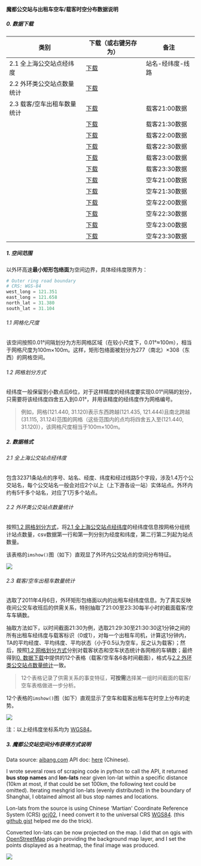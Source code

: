 #### 魔都公交站与出租车空车/载客时空分布数据说明

##### 0. 数据下载

| 类别               | 下载（或右键另存为）                               | 备注        |
| ---------------- | ---------------------------------------- | --------- |
| 2.1 全上海公交站点经纬度   | [下载](https://github.com/getAbchin/datastore/raw/master/bus-stop-and-taxi-status/data/2017-bus-stopnames-lonlat-lines-sorted.xlsx) | 站名-经纬度-线路 |
| 2.2 外环类公交站点数量统计  | [下载](https://github.com/getAbchin/datastore/raw/master/bus-stop-and-taxi-status/data/2017-bus-stops-count-in-outer-ring-shanghai.csv) |           |
| 2.3 载客/空车出租车数量统计 | [下载](https://github.com/getAbchin/datastore/raw/master/bus-stop-and-taxi-status/data/20110406-210000-status-1-in-outer-ring-shanghai.csv) | 载客21:00数据 |
|                  | [下载](https://github.com/getAbchin/datastore/raw/master/bus-stop-and-taxi-status/data/20110406-213000-status-1-in-outer-ring-shanghai.csv) | 载客21:30数据 |
|                  | [下载](https://github.com/getAbchin/datastore/raw/master/bus-stop-and-taxi-status/data/20110406-220000-status-1-in-outer-ring-shanghai.csv) | 载客22:00数据 |
|                  | [下载](https://github.com/getAbchin/datastore/raw/master/bus-stop-and-taxi-status/data/20110406-223000-status-1-in-outer-ring-shanghai.csv) | 载客22:30数据 |
|                  | [下载](https://github.com/getAbchin/datastore/raw/master/bus-stop-and-taxi-status/data/20110406-230000-status-1-in-outer-ring-shanghai.csv) | 载客23:00数据 |
|                  | [下载](https://github.com/getAbchin/datastore/raw/master/bus-stop-and-taxi-status/data/20110406-233000-status-1-in-outer-ring-shanghai.csv) | 载客23:30数据 |
|                  | [下载](https://github.com/getAbchin/datastore/raw/master/bus-stop-and-taxi-status/data/20110406-210000-status-0-in-outer-ring-shanghai.csv) | 空车21:00数据 |
|                  | [下载](https://github.com/getAbchin/datastore/raw/master/bus-stop-and-taxi-status/data/20110406-213000-status-0-in-outer-ring-shanghai.csv) | 空车21:30数据 |
|                  | [下载](https://github.com/getAbchin/datastore/raw/master/bus-stop-and-taxi-status/data/20110406-220000-status-0-in-outer-ring-shanghai.csv) | 空车22:00数据 |
|                  | [下载](https://github.com/getAbchin/datastore/raw/master/bus-stop-and-taxi-status/data/20110406-223000-status-0-in-outer-ring-shanghai.csv) | 空车22:30数据 |
|                  | [下载](https://github.com/getAbchin/datastore/raw/master/bus-stop-and-taxi-status/data/20110406-230000-status-0-in-outer-ring-shanghai.csv) | 空车23:00数据 |
|                  | [下载](https://github.com/getAbchin/datastore/raw/master/bus-stop-and-taxi-status/data/20110406-233000-status-0-in-outer-ring-shanghai.csv) | 空车23:30数据 |

##### 1. 空间范围

以外环高速**最小矩形包络面**为空间边界，具体经纬度限界为：

```python
# Outer ring road boundary
# CRS: WGS-84
west_long = 121.351
east_long = 121.658
north_lat = 31.380
south_lat = 31.104
```

###### 1.1 网格化尺度

该空间按照0.01°间隔划分为方形网格区域（在较小尺度下，0.01°≈100m），相当于网格尺度为100m×100m。这样，矩形包络面被划分为277（南北）×308（东西）的网格空间。

###### 1.2 网格划分方式

经纬度一般保留到小数点后6位，对于这样精度的经纬度要实现0.01°间隔的划分，只需要将该经纬度四舍五入到0.01°，并用该精度的经纬度作为网格编号。

> 例如，网格(121.440, 31.120)​表示东西跨越​(121.435, 121.444)​且南北跨越​(31.115, 31.124)​范围的网格（这些范围内的点均将四舍五入至(121.440, 31.120)​），该网格尺度相当于100m×100m。

##### 2. 数据格式

###### 2.1 全上海公交站点经纬度

包含32371条站点的序号、站名、经度、纬度和经过线路5个字段，涉及1.4万个公交站名，每个公交站名一般会对应2个以上（上下游各设一站）实体站点。外环内约有5千多个站名，对应了1万多个站点。

###### 2.2 外环类公交站点数量统计

按照[1.2 网格划分方式](#user-content-12-网格划分方式)，将[2.1 全上海公交站点经纬度](#user-content-21-上海公交站点经纬度)的经纬度信息按网格分组统计站点数量，csv数据第一行和第一列分别为经度和纬度，第二行第二列起为站点数量。

该表格的`imshow()`图（如下）直观显了外环内公交站点的空间分布特征。

![](https://github.com/getAbchin/datastore/blob/master/bus-stop-and-taxi-status/img/bus-stop-distribution.png?raw=true)

###### 2.3 载客/空车出租车数量统计

选取了2011年4月6日，外环矩形包络面以内的出租车经纬度信息。为了真实反映夜间公交车收班后的供需关系，特别抽取了21:00至23:30每半小时的截面载客/空车车辆数。

抽取方法如下，以时间截面21:30为例，选取21:29:30至21:30:30这1分钟之间的所有出租车经纬度与载客标识（0或1），对每一个出租车司机，计算这1分钟内，TA的平均经度、平均纬度、平均状态（小于0.5认为空车，反之认为载客）；然后，按照[1.2 网格划分方式](#user-content-12-网格划分方式)分别对载客状态和空车状态统计各网格的车辆数；最终得到[0. 数据下载](#user-content-0-数据下载)中提供的12个表格（载客/空车各6各时间截面），格式与[2.2 外环类公交站点数量统计](user-content-22-外环类公交站点数量统计)一致。

> 12个表格记录了供需关系的事变特征，**可按需**选择某一组时间截面的载客/空车表格做进一步分析。

12个表格的`imshow()`图（如下）直观显示了空车和载客出租车在时空上分布的走势。

![](https://github.com/getAbchin/datastore/blob/master/bus-stop-and-taxi-status/img/taxi-status-distribution.png?raw=true)

注：以上经纬度坐标系均为 [WGS84](https://en.wikipedia.org/wiki/World_Geodetic_System#A_new_World_Geodetic_System:_WGS_84)。

##### 3. 魔都公交站空间分布获得方式说明

Data source: [aibang.com](http://www.aibang.com/) API doc: [here](http://www.aibang.com/api/usage#bus_stats_xy) (Chinese).

I wrote several rows of scraping code in python to call the API, it returned **bus stop names** and **lon-lats** near given lon-lat within a specific distance (10km at most, if that could be set 100km, the following text could be omitted). Iterating meshgrid lon-lats (evenly distributed) in the boundary of Shanghai, I obtained almost all bus stop names and locations.

Lon-lats from the source is using Chinese 'Martian' Coordinate Reference System (CRS) [gcj02](https://en.wikipedia.org/wiki/Restrictions_on_geographic_data_in_China#GCJ-02), I need convert it to the universal CRS [WGS84](https://en.wikipedia.org/wiki/World_Geodetic_System#A_new_World_Geodetic_System:_WGS_84). (this [github gist](https://gist.github.com/jp1017/71bd0976287ce163c11a7cb963b04dd8) helped me do the trick).

Converted lon-lats can be now projected on the map. I did that on qgis with [OpenStreetMap](http://www.openstreetmap.org/) plugin providing the background map layer, and I set the points displayed as a heatmap, the final image was produced.

![](https://github.com/getAbchin/datastore/blob/master/bus-stop-and-taxi-status/img/bus-stop-location-heatmap.png?raw=true)

